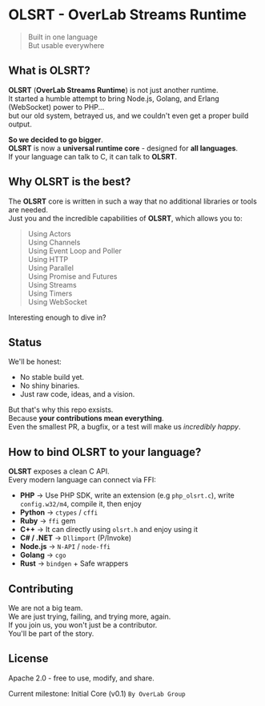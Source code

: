 # OLSRT - OverLab Streams Runtime

> Built in one language</br>
> But usable everywhere

## What is OLSRT?
**OLSRT** (**OverLab Streams Runtime**) is not just another runtime.<br/>
It started a humble attempt to bring Node.js, Golang, and Erlang (WebSocket) power to PHP...<br/>
but our old system, betrayed us, and we couldn't even get a proper build output.

**So we decided to go bigger**.<br/>
**OLSRT** is now a **universal runtime core** - designed for **all languages**.<br/>
If your language can talk to C, it can talk to **OLSRT**.

## Why **OLSRT** is the best?
The **OLSRT** core is written in such a way that no additional libraries or tools are needed.<br/>
Just you and the incredible capabilities of **OLSRT**, which allows you to:
> Using Actors</br>
> Using Channels</br>
> Using Event Loop and Poller</br>
> Using HTTP</br>
> Using Parallel</br>
> Using Promise and Futures</br>
> Using Streams</br>
> Using Timers</br>
> Using WebSocket

Interesting enough to dive in?

## Status
We'll be honest:
-  No stable build yet.
-  No shiny binaries.
-  Just raw code, ideas, and a vision.

But that's why this repo exsists.<br/>
Because **your contributions mean everything**.<br/>
Even the smallest PR, a bugfix, or a test will make us *incredibly happy*.

## How to bind OLSRT to your language?
**OLSRT** exposes a clean C API.<br/>
Every modern language can connect via FFI:
-  **PHP** -> Use PHP SDK, write an extension (e.g `php_olsrt.c`), write `config.w32/m4`, compile it, then enjoy
-  **Python** -> `ctypes` / `cffi`
-  **Ruby** -> `ffi` gem
-  **C++** -> It can directly using `olsrt.h` and enjoy using it
-  **C# / .NET** -> `Dllimport` (P/Invoke)
-  **Node.js** -> `N-API` / `node-ffi`
-  **Golang** -> `cgo`
-  **Rust** -> `bindgen` + Safe wrappers

## Contributing
We are not a big team.<br/>
We are just trying, failing, and trying more, again.<br/>
If you join us, you won't just be a contributor.<br/>
You'll be part of the story.

## License
Apache 2.0 - free to use, modify, and share.

Current milestone: Initial Core (v0.1)
`By OverLab Group`
